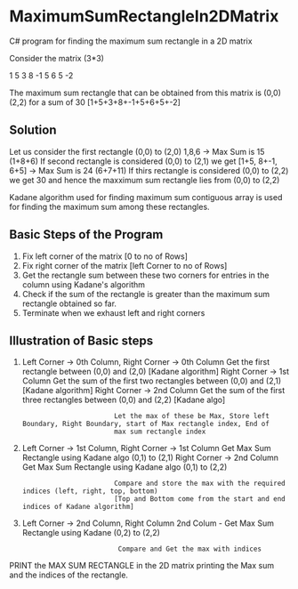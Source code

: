 # MaximumSumRectangleIn2DMatrix
C# program for finding the maximum sum rectangle in a 2D matrix

Consider the matrix (3*3) 

1 5 3
8 -1 5
6 5 -2

The maximum sum rectangle that can be obtained from this matrix is (0,0) (2,2) for a sum of 30 [1+5+3+8+-1+5+6+5+-2]

Solution
---------
Let us consider the first rectangle (0,0) to (2,0) 1,8,6 -> Max Sum is 15 (1+8+6)
If second rectangle is considered (0,0) to (2,1) we get [1+5, 8+-1, 6+5] -> Max Sum is 24 (6+7+11)
If thirs rectangle is considered (0,0) to (2,2) we get 30 and hence the maxximum sum rectangle lies from (0,0) to (2,2)

Kadane algorithm used for finding maximum sum contiguous array is used for finding the maximum sum among these rectangles.


Basic Steps of the Program
--------------------------
1. Fix left corner of the matrix [0 to no of Rows]
2. Fix right corner of the matrix [left Corner to no of Rows]
3. Get the rectangle sum between these two corners for entries in the column using Kadane's algorithm
4. Check if the sum of the rectangle is greater than the maximum sum rectangle obtained so far.
5. Terminate when we exhaust left and right corners


Illustration of Basic steps
---------------------------
1. Left Corner -> 0th Column, Right Corner -> 0th Column  Get the first rectangle between (0,0) and (2,0)  [Kadane algorithm]
                              Right Corner -> 1st Column  Get the sum of the first two rectangles between (0,0) and (2,1) [Kadane algorithm]
                              Right Corner -> 2nd Column  Get the sum of the first three rectangles between (0,0) and (2,2) [Kadane algo]
                              
                              Let the max of these be Max, Store left Boundary, Right Boundary, start of Max rectangle index, End of
                              max sum rectangle index
                              
2. Left Corner -> 1st Column, Right Corner -> 1st Column  Get Max Sum Rectangle using Kadane algo (0,1) to (2,1)
                              Right Corner -> 2nd Column  Get Max Sum Rectangle using Kadane algo (0,1) to (2,2)
                              
                              Compare and store the max with the required indices (left, right, top, bottom)
                              [Top and Bottom come from the start and end indices of Kadane algorithm]
                              
3. Left Corner -> 2nd Column, Right Column 2nd Colum - Get Max Sum Rectangle using Kadane (0,2) to (2,2)
                        
                               Compare and Get the max with indices                               
                                                             
                     
PRINT the MAX SUM RECTANGLE in the 2D matrix printing the Max sum and the indices of the rectangle.
          
  
